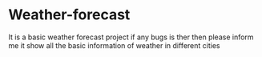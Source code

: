 # Weather-forecast
It is a basic weather forecast project if any bugs is ther then please inform me 
it show all the basic information of weather in different cities 
